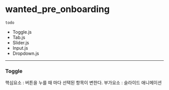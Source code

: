 # wanted_pre_onboarding
`todo`
- Toggle.js
- Tab.js
- Slider.js
- Input.js
- Dropdown.js
---

### Toggle
핵심요소 : 버튼을 누를 때 마다 선택된 항목이 변한다.
부가요소 : 슬라이드 애니메이션